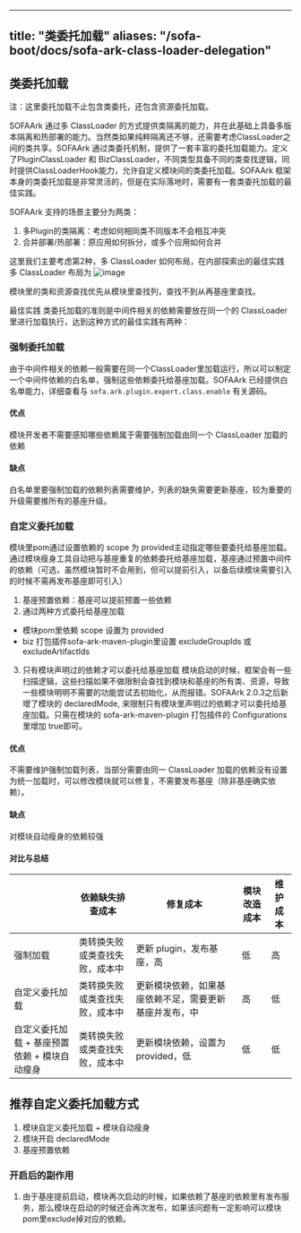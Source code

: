 
---
title: "类委托加载"
aliases: "/sofa-boot/docs/sofa-ark-class-loader-delegation"
---
## 类委托加载

注：这里委托加载不止包含类委托，还包含资源委托加载。

SOFAArk 通过多 ClassLoader 的方式提供类隔离的能力，并在此基础上具备多版本隔离和热部署的能力。当然类如果纯粹隔离还不够，还需要考虑ClassLoader之间的类共享。SOFAArk 通过类委托机制，提供了一套丰富的委托加载能力。定义了PluginClassLoader 和 BizClassLoader，不同类型具备不同的类查找逻辑，同时提供ClassLoaderHook能力，允许自定义模块间的类委托加载。SOFAArk 框架本身的类委托加载是非常灵活的，但是在实际落地时，需要有一套类委托加载的最佳实践。

SOFAArk 支持的场景主要分为两类：
1. 多Plugin的类隔离：考虑如何相同类不同版本不会相互冲突
2. 合并部署/热部署：原应用如何拆分，或多个应用如何合并

这里我们主要考虑第2种，多 ClassLoader 如何布局，在内部探索出的最佳实践多 ClassLoader 布局为
 ![image](https://user-images.githubusercontent.com/3754074/169092647-ba4047b5-cce5-4151-a696-e05ae62c2e81.png)

模块里的类和资源查找优先从模块里查找列，查找不到从再基座里查找。

最佳实践
类委托加载的准则是中间件相关的依赖需要放在同一个的 ClassLoader 里进行加载执行，达到这种方式的最佳实践有两种：

### 强制委托加载

由于中间件相关的依赖一般需要在同一个ClassLoader里加载运行，所以可以制定一个中间件依赖的白名单，强制这些依赖委托给基座加载。SOFAArk 已经提供白名单能力，详细查看与 `sofa.ark.plugin.export.class.enable` 有关源码。

#### 优点
模块开发者不需要感知哪些依赖属于需要强制加载由同一个 ClassLoader 加载的依赖

#### 缺点
白名单里要强制加载的依赖列表需要维护，列表的缺失需要更新基座，较为重要的升级需要推所有的基座升级。

### 自定义委托加载
模块里pom通过设置依赖的 scope 为 provided主动指定哪些要委托给基座加载。通过模块瘦身工具自动把与基座重复的依赖委托给基座加载，基座通过预置中间件的依赖（可选，虽然模块暂时不会用到，但可以提前引入，以备后续模块需要引入的时候不需再发布基座即可引入）
1. 基座预置依赖：基座可以提前预置一些依赖
2. 通过两种方式委托给基座加载
- 模块pom里依赖 scope 设置为 provided
- biz 打包插件sofa-ark-maven-plugin里设置 excludeGroupIds 或 excludeArtifactIds
3. 只有模块声明过的依赖才可以委托给基座加载
模块启动的时候，框架会有一些扫描逻辑，这些扫描如果不做限制会查找到模块和基座的所有类、资源，导致一些模块明明不需要的功能尝试去初始化，从而报错。SOFAArk 2.0.3之后新增了模块的 declaredMode, 来限制只有模块里声明过的依赖才可以委托给基座加载。只需在模块的 sofa-ark-maven-plugin 打包插件的 Configurations 里增加  <declaredMode>true</declaredMode>即可。

#### 优点
不需要维护强制加载列表，当部分需要由同一 ClassLoader 加载的依赖没有设置为统一加载时，可以修改模块就可以修复，不需要发布基座（除非基座确实依赖）。

#### 缺点
对模块自动瘦身的依赖较强

#### 对比与总结



|| 依赖缺失排查成本 |	修复成本	| 模块改造成本	| 维护成本 |
|-|-|-|-|-|
| 强制加载 |类转换失败或类查找失败，成本中 |	更新 plugin，发布基座，高 |	低	 | 高 |
| 自定义委托加载 |类转换失败或类查找失败，成本中 |	更新模块依赖，如果基座依赖不足，需要更新基座并发布，中 |	高 |	低 |
| 自定义委托加载 + 基座预置依赖 + 模块自动瘦身 | 类转换失败或类查找失败，成本中	|更新模块依赖，设置为provided，低 |	低	| 低 |

## 推荐自定义委托加载方式
1. 模块自定义委托加载 + 模块自动瘦身
2. 模块开启 declaredMode 
3. 基座预置依赖

### 开启后的副作用
1. 由于基座提前启动，模块再次启动的时候，如果依赖了基座的依赖里有发布服务，那么模块在启动的时候还会再次发布，如果该问题有一定影响可以模块pom里exclude掉对应的依赖。
